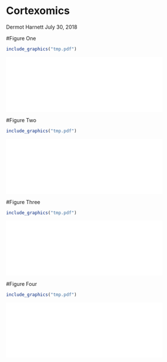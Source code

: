 Cortexomics
================
Dermot Harnett
July 30, 2018

<!-- ## R Markdown -->

<!-- This is an R Markdown document. Markdown is a simple formatting syntax for authoring HTML, PDF, and MS Word documents. For more details on using R Markdown see <http://rmarkdown.rstudio.com>. -->

\#Figure
One

``` r
include_graphics("tmp.pdf")
```

<embed src="tmp.pdf" title="caption" alt="caption" width="85%" type="application/pdf" />

\#Figure
Two

``` r
include_graphics("tmp.pdf")
```

<embed src="tmp.pdf" title="caption" alt="caption" width="85%" type="application/pdf" />

\#Figure
Three

``` r
include_graphics("tmp.pdf")
```

<embed src="tmp.pdf" title="caption" alt="caption" width="85%" type="application/pdf" />

\#Figure
Four

``` r
include_graphics("tmp.pdf")
```

<embed src="tmp.pdf" title="caption" alt="caption" width="85%" type="application/pdf" />

<!-- ```{r cars} -->

<!-- summary(cars) -->

<!-- ``` -->

<!-- ## Including Plots -->

<!-- You can also embed plots, for example: -->

<!-- ```{r pressure, echo=FALSE} -->

<!-- plot(pressure) -->

<!-- ``` -->

<!-- Note that the `echo = FALSE` parameter was added to the code chunk to prevent printing of the R code that generated the plot. -->
